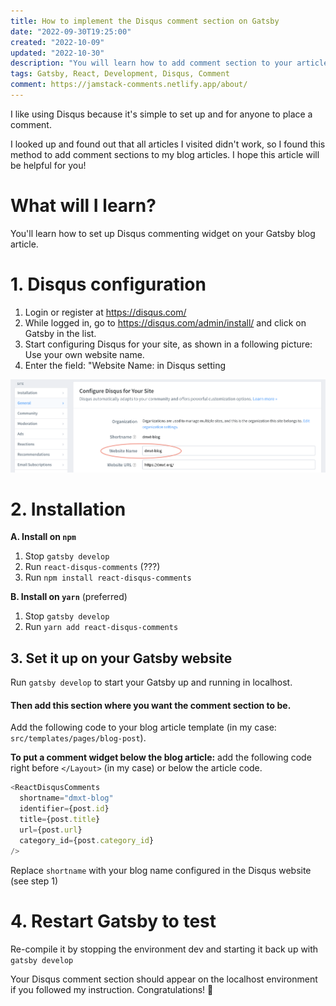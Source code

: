 ```yaml
---
title: How to implement the Disqus comment section on Gatsby
date: "2022-09-30T19:25:00"
created: "2022-10-09"
updated: "2022-10-30"
description: "You will learn how to add comment section to your article on Gatsby using Disqus service, very simple."
tags: Gatsby, React, Development, Disqus, Comment
comment: https://jamstack-comments.netlify.app/about/
---
```


I like using Disqus because it's simple to set up and for anyone to place a comment.

I looked up and found out that all articles I visited didn't work, so I found this method to add comment sections to my blog articles. I hope this article will be helpful for you!

# What will I learn?

You'll learn how to set up Disqus commenting widget on your Gatsby blog article.

# 1. Disqus configuration

1. Login or register at https://disqus.com/
2. While logged in, go to https://disqus.com/admin/install/ and click on Gatsby in the list.
3. Start configuring Disqus for your site, as shown in a following picture: Use your own website name.
4. Enter the field: "Website Name: in Disqus setting

![](disqus-setting.png)

# 2. Installation

**A. Install on `npm`**

1. Stop `gatsby develop`
2. Run `react-disqus-comments` (???)
3. Run `npm install react-disqus-comments`

**B. Install on `yarn`** (preferred)

1. Stop `gatsby develop`
2. Run `yarn add react-disqus-comments`

## 3. Set it up on your Gatsby website

Run `gatsby develop` to start your Gatsby up and running in localhost.

#### Then add this section where you want the comment section to be.

Add the following code to your blog article template (in my case: `src/templates/pages/blog-post`).

**To put a comment widget below the blog article:** add the following code right before `</Layout>` (in my case) or below the article code.

```javascript
<ReactDisqusComments
  shortname="dmxt-blog"
  identifier={post.id}
  title={post.title}
  url={post.url}
  category_id={post.category_id}
/>
```

Replace `shortname` with your blog name configured in the Disqus website (see step 1)

# 4. Restart Gatsby to test

Re-compile it by stopping the environment dev and starting it back up with
`gatsby develop`

Your Disqus comment section should appear on the localhost environment if you followed my instruction.
Congratulations! 🎉
